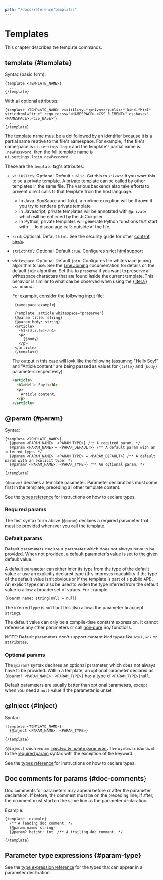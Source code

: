 ```yaml
---
path: "/docs/reference/templates"
---
```


# Templates

This chapter describes the template commands.

## template {#template}

Syntax (basic form):

```soy
{template <TEMPLATE_NAME>}
  ...
{/template}
```

With all optional attributes:

```soy
{template <TEMPLATE_NAME> visibility="<private/public>" kind="html" stricthtml="true" requirecss="<NAMESPACE>.<CSS_ELEMENT>" cssbase="<NAMESPACE>.<CSS_BASE>"}
  ...
{/template}
```

The template name must be a dot followed by an identifier because it is a
partial name relative to the file's namespace. For example, if the file's
namespace is `ui.settings.login` and the template's partial name is
`.newPassword`, then the full template name is `ui.settings.login.newPassword`.

These are the `template` tag's attributes:

- `visibility`: Optional. Default `public`. Set this to `private` if you want
  this to be a private template. A private template can be called by other
  templates in the same file. The various backends also take efforts to
  prevent direct calls to that template from the host language.

  - In Java (SoySauce and Tofu), a runtime exception will be thrown if you
    try to render a private template.
  - In Javascript, private templates will be annotated with `@private` which
    will be enforced by the JsCompiler.
  - In Python, private templates will generate Python functions that start
    with `__` to discourage calls outside of the file.

- `kind`: Optional. Default `html`. See the security guide for other
  [content kinds](../developer-guide/security#content_kinds).

<!--#include file="common-attributes-include.md"-->

- `stricthtml`: Optional. Default `true`. Configures
  [strict html support](html-validation)

- `whitespace`: Optional. Default `join`. Configures the whitespace joining
  algorithm to use. See the [Line Joining](textual-commands##line-joining)
  documentation for details on the default `join` algorithm. Set this to
  `preserve` if you want to preserve all whitespace characters that are found
  inside the current template. This behavior is similar to what can be
  observed when using the [{literal}](textual-commands#literal) command.

  For example, consider the following input file:

  ```soy
   {namespace example}

   {template .article whitespace="preserve"}
   {@param title: string}
   {@param body: string}
   <article>
     <h1>{$title}</h1>
     <p>
       {$body}
     </p>
   </article>
   {/template}
  ```

  The output in this case will look like the following (assuming "Hello Soy!"
  and "Article content." are being passed as values for `{title}` and `{body}`
  parameters respectively):

  ```html
  <article>
    <h1>Hello Soy!</h1>
    <p>
      Article content.
    </p>
  </article>
  ```

## @param {#param}

Syntax:

```soy
{template <TEMPLATE_NAME>}
  {@param <PARAM_NAME>: <PARAM_TYPE>} /** A required param. */
  {@param <PARAM_NAME>:= <PARAM_DEFAULT>} /** A default param with an inferred type. */
  {@param <PARAM_NAME>: <PARAM_TYPE> = <PARAM_DEFAULT>} /** A default param with an explicit type. */
  {@param? <PARAM_NAME>: <PARAM_TYPE>} /** An optional param. */
  ...
{/template}
```

`{@param}` declares a template parameter. Parameter declarations must come first
in the template, preceding all other template content.

See the [types reference](types) for instructions on how to declare types.

### Required params

The first syntax form above (`@param`) declares a required parameter that must
be provided whenever you call the template.

### Default params

Default parameters declare a parameter which does not always have to be
provided. When not provided, a default parameter's value is set to the given
default value.

A default parameter can either infer its type from the type of the default value
or use an explicitly declared type (this improves readability if the type of the
default value isn't obvious or if the template is part of a public API). An
explicit type can also be used to widen the type inferred from the default value
to allow a broader set of values. For example:

```soy
{@param name: string|null = null}
```

The inferred type is `null` but this also allows the parameter to accept
`string`s.

The default value can only be a compile-time constant expression. It cannot
reference any other parameters or call [non-pure](../developer-guide/plugins#pure) Soy
functions.

NOTE: Default parameters don't support content kind types like `html`, `uri` or
`attributes`.

### Optional params

The `@param?` syntax declares an optional parameter, which does not always have
to be provided. Within a template, an optional parameter declared as `{@param? <PARAM_NAME>: <PARAM_TYPE>}` has a type of `<PARAM_TYPE>|null`.

Default parameters are usually better than optional parameters, except when you
need a `null` value if the parameter is unset.

## @inject {#inject}

Syntax:

```soy
{template <TEMPLATE_NAME>}
  {@inject <PARAM_NAME>: <PARAM_TYPE>}
  ...
{/template}
```

`{@inject}` declares an [injected template parameter](../concepts/injected-data).
The syntax is identical to the [required param](#param) syntax with the
exception of the keyword.

See the [types reference](types) for instructions on how to declare types.

## Doc comments for params {#doc-comments}

Doc comments for parameters may appear before or after the parameter
declaration. If before, the comment must be on the preceding line; if after, the
comment must start on the same line as the parameter declaration.

Example:

```soy
{template .example}
  /** A leading doc comment. */
  {@param name: string}
  {@param? height: int} /** A trailing doc comment. */
  ...
{/template}
```

## Parameter type expressions {#param-type}

See the [type expression reference](types) for the types that can appear in a
parameter declaration.
